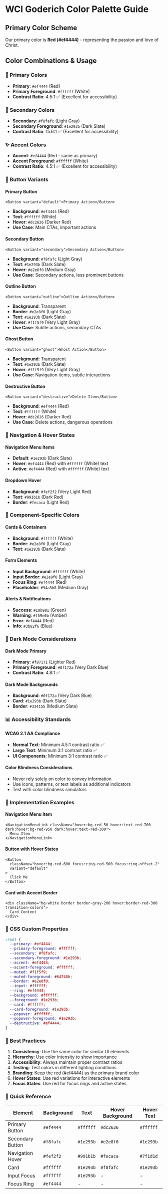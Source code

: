 # WCI Goderich Color Palette Guide

## Primary Color Scheme

Our primary color is **Red (#ef4444)** - representing the passion and love of Christ.

## Color Combinations & Usage

### 🎨 Primary Colors

- **Primary**: `#ef4444` (Red)
- **Primary Foreground**: `#ffffff` (White)
- **Contrast Ratio**: 4.5:1 ✅ (Excellent for accessibility)

### 🔄 Secondary Colors

- **Secondary**: `#f8fafc` (Light Gray)
- **Secondary Foreground**: `#1e293b` (Dark Slate)
- **Contrast Ratio**: 15.6:1 ✅ (Excellent for accessibility)

### ✨ Accent Colors

- **Accent**: `#ef4444` (Red - same as primary)
- **Accent Foreground**: `#ffffff` (White)
- **Contrast Ratio**: 4.5:1 ✅ (Excellent for accessibility)

### 🎯 Button Variants

#### Primary Button

```tsx
<Button variant="default">Primary Action</Button>
```

- **Background**: `#ef4444` (Red)
- **Text**: `#ffffff` (White)
- **Hover**: `#dc2626` (Darker Red)
- **Use Case**: Main CTAs, important actions

#### Secondary Button

```tsx
<Button variant="secondary">Secondary Action</Button>
```

- **Background**: `#f8fafc` (Light Gray)
- **Text**: `#1e293b` (Dark Slate)
- **Hover**: `#e2e8f0` (Medium Gray)
- **Use Case**: Secondary actions, less prominent buttons

#### Outline Button

```tsx
<Button variant="outline">Outline Action</Button>
```

- **Background**: Transparent
- **Border**: `#e2e8f0` (Light Gray)
- **Text**: `#1e293b` (Dark Slate)
- **Hover**: `#f1f5f9` (Very Light Gray)
- **Use Case**: Subtle actions, secondary CTAs

#### Ghost Button

```tsx
<Button variant="ghost">Ghost Action</Button>
```

- **Background**: Transparent
- **Text**: `#1e293b` (Dark Slate)
- **Hover**: `#f1f5f9` (Very Light Gray)
- **Use Case**: Navigation items, subtle interactions

#### Destructive Button

```tsx
<Button variant="destructive">Delete Item</Button>
```

- **Background**: `#ef4444` (Red)
- **Text**: `#ffffff` (White)
- **Hover**: `#dc2626` (Darker Red)
- **Use Case**: Delete actions, dangerous operations

### 🌈 Navigation & Hover States

#### Navigation Menu Items

- **Default**: `#1e293b` (Dark Slate)
- **Hover**: `#ef4444` (Red) with `#ffffff` (White) text
- **Active**: `#ef4444` (Red) with `#ffffff` (White) text

#### Dropdown Hover

- **Background**: `#fef2f2` (Very Light Red)
- **Text**: `#991b1b` (Dark Red)
- **Border**: `#fecaca` (Light Red)

### 📱 Component-Specific Colors

#### Cards & Containers

- **Background**: `#ffffff` (White)
- **Border**: `#e2e8f0` (Light Gray)
- **Text**: `#1e293b` (Dark Slate)

#### Form Elements

- **Input Background**: `#ffffff` (White)
- **Input Border**: `#e2e8f0` (Light Gray)
- **Focus Ring**: `#ef4444` (Red)
- **Placeholder**: `#94a3b8` (Medium Gray)

#### Alerts & Notifications

- **Success**: `#10b981` (Green)
- **Warning**: `#f59e0b` (Amber)
- **Error**: `#ef4444` (Red)
- **Info**: `#3b82f6` (Blue)

### 🌙 Dark Mode Considerations

#### Dark Mode Primary

- **Primary**: `#f87171` (Lighter Red)
- **Primary Foreground**: `#0f172a` (Very Dark Blue)
- **Contrast Ratio**: 4.8:1 ✅

#### Dark Mode Backgrounds

- **Background**: `#0f172a` (Very Dark Blue)
- **Card**: `#1e293b` (Dark Slate)
- **Border**: `#334155` (Medium Slate)

### 📊 Accessibility Standards

#### WCAG 2.1 AA Compliance

- **Normal Text**: Minimum 4.5:1 contrast ratio ✅
- **Large Text**: Minimum 3:1 contrast ratio ✅
- **UI Components**: Minimum 3:1 contrast ratio ✅

#### Color Blindness Considerations

- Never rely solely on color to convey information
- Use icons, patterns, or text labels as additional indicators
- Test with color blindness simulators

### 🎨 Implementation Examples

#### Navigation Menu Item

```tsx
<NavigationMenuLink className="hover:bg-red-50 hover:text-red-700 dark:hover:bg-red-950 dark:hover:text-red-300">
  Menu Item
</NavigationMenuLink>
```

#### Button with Hover States

```tsx
<Button
  className="hover:bg-red-600 focus:ring-red-500 focus:ring-offset-2"
  variant="default"
>
  Click Me
</Button>
```

#### Card with Accent Border

```tsx
<div className="bg-white border border-gray-200 hover:border-red-300 transition-colors">
  Card Content
</div>
```

### 🔧 CSS Custom Properties

```css
:root {
  --primary: #ef4444;
  --primary-foreground: #ffffff;
  --secondary: #f8fafc;
  --secondary-foreground: #1e293b;
  --accent: #ef4444;
  --accent-foreground: #ffffff;
  --muted: #f1f5f9;
  --muted-foreground: #64748b;
  --border: #e2e8f0;
  --input: #ffffff;
  --ring: #ef4444;
  --background: #ffffff;
  --foreground: #1e293b;
  --card: #ffffff;
  --card-foreground: #1e293b;
  --popover: #ffffff;
  --popover-foreground: #1e293b;
  --destructive: #ef4444;
}
```

### 📝 Best Practices

1. **Consistency**: Use the same color for similar UI elements
2. **Hierarchy**: Use color intensity to show importance
3. **Accessibility**: Always maintain proper contrast ratios
4. **Testing**: Test colors in different lighting conditions
5. **Branding**: Keep the red (#ef4444) as the primary brand color
6. **Hover States**: Use red variations for interactive elements
7. **Focus States**: Use red for focus rings and active states

### 🎯 Quick Reference

| Element          | Background | Text      | Hover Background | Hover Text |
| ---------------- | ---------- | --------- | ---------------- | ---------- |
| Primary Button   | `#ef4444`  | `#ffffff` | `#dc2626`        | `#ffffff`  |
| Secondary Button | `#f8fafc`  | `#1e293b` | `#e2e8f0`        | `#1e293b`  |
| Navigation Hover | `#fef2f2`  | `#991b1b` | `#fecaca`        | `#7f1d1d`  |
| Card             | `#ffffff`  | `#1e293b` | `#f8fafc`        | `#1e293b`  |
| Input Focus      | `#ffffff`  | `#1e293b` | -                | -          |
| Focus Ring       | `#ef4444`  | -         | -                | -          |
